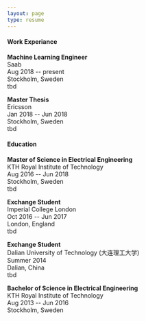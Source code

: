```yaml
---
layout: page
type: resume
---
```


#### <i class="fa fa-briefcase"></i> Work Experiance

**Machine Learning Engineer**<br/>
Saab<br/>
Aug 2018 -- present<br/>
Stockholm, Sweden<br/>
tbd<br/>


**Master Thesis**<br/>
Ericsson<br/>
Jan 2018 -- Jun 2018<br/>
Stockholm, Sweden<br/>
tbd<br/>


#### <i class="fa fa-graduation-cap"></i> Education

**Master of Science in Electrical Engineering**<br/>
KTH Royal Institute of Technology<br/>
Aug 2016 -- Jun 2018<br/>
Stockholm, Sweden<br/>
tbd<br/>


**Exchange Student**<br/>
Imperial College London<br/>
Oct 2016 -- Jun 2017<br/>
London, England<br/>
tbd<br/>


**Exchange Student**<br/>
Dalian University of Technology (大连理工大学)<br/>
Summer 2014<br/>
Dalian, China<br/>
tbd<br/>


**Bachelor of Science in Electrical Engineering**<br/>
KTH Royal Institute of Technology<br/>
Aug 2013 -- Jun 2016<br/>
Stockholm, Sweden<br/>
<br/>

